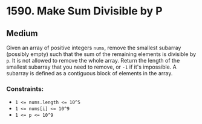 # 1590. Make Sum Divisible by P

## Medium

Given an array of positive integers `nums`, remove the smallest subarray (possibly empty) such that the sum of the
remaining elements is divisible by `p`. It is not allowed to remove the whole array. Return the length of the smallest
subarray that you need to remove, or `-1` if it's impossible. A subarray is defined as a contiguous block of elements in
the array.

### Constraints:

- `1 <= nums.length <= 10^5`
- `1 <= nums[i] <= 10^9`
- `1 <= p <= 10^9`

